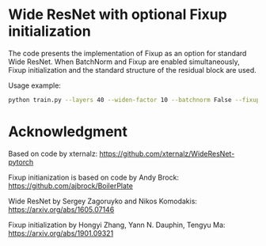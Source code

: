 # Wide ResNet with optional Fixup initialization

The code presents the implementation of Fixup as an option for standard Wide ResNet. When BatchNorm and Fixup are enabled simultaneously, Fixup initialization and the standard structure of the residual block are used.

Usage example:

```sh
python train.py --layers 40 --widen-factor 10 --batchnorm False --fixup True
```

# Acknowledgment
Based on code by xternalz:
https://github.com/xternalz/WideResNet-pytorch

Fixup initianization is based on code by Andy Brock:
https://github.com/ajbrock/BoilerPlate

Wide ResNet by Sergey Zagoruyko and Nikos Komodakis:
https://arxiv.org/abs/1605.07146

Fixup initialization by Hongyi Zhang, Yann N. Dauphin, Tengyu Ma:
https://arxiv.org/abs/1901.09321